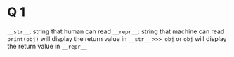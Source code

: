 # Q 1
`__str__`: string that human can read
`__repr__`: string that machine can read
`print(obj)` will display the return value in `__str__`
`>>> obj` or `obj`  will display the return value in  `__repr__`
